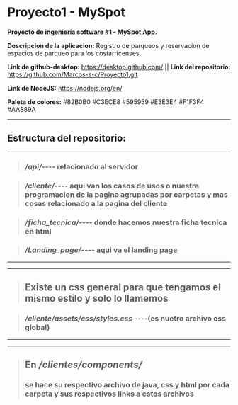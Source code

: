 # Proyecto1 - MySpot

**Proyecto de ingeniería software #1 - MySpot App.**

**Descripcion de la aplicacion:** Registro de parqueos y reservacion de espacios de parqueo para los costarricenses.

**Link de github-desktop:** https://desktop.github.com/ || **Link del repositorio:** https://github.com/Marcos-s-c/Proyecto1.git

**Link de NodeJS:** https://nodejs.org/en/

**Paleta de colores:**
#82B0B0
#C3ECE8
#595959
#E3E3E4
#F1F3F4
#AA889A

---

## Estructura del repositorio:

---

> ### _/api/_---- relacionado al servidor

> ### _/cliente/_---- aqui van los casos de usos o nuestra programacion de la pagina agrupadas por carpetas y mas cosas relacionado a la pagina del cliente

> ### _/ficha_tecnica/_---- donde hacemos nuestra ficha tecnica en html

> ### _/Landing_page/_---- aqui va el landing page

---

---

> ## Existe un css general para que tengamos el mismo estilo y solo lo llamemos

> ### _/cliente/assets/css/styles.css_ ----(es nuetro archivo css global)

---

---

> ## En _/clientes/components/_
>
> ### se hace su respectivo archivo de java, css y html por cada carpeta y sus respectivos links a estos archivos




